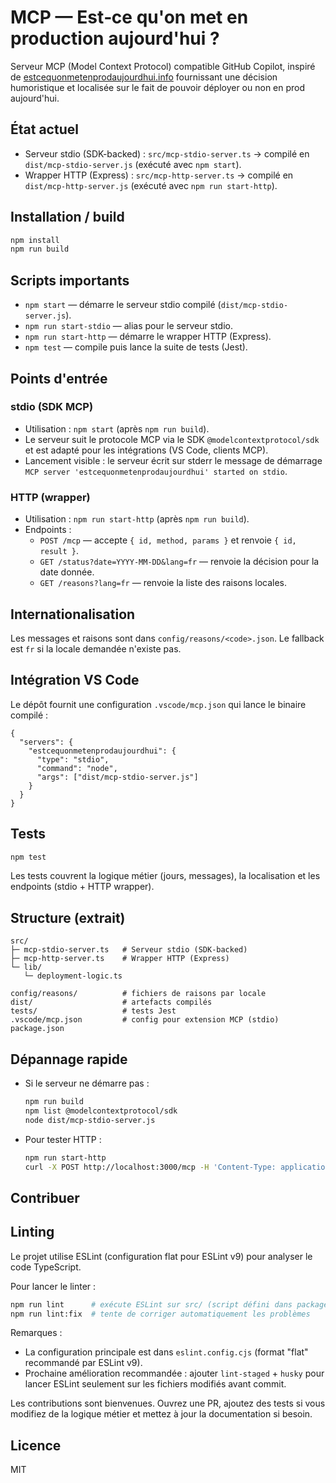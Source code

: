 # MCP — Est‑ce qu'on met en production aujourd'hui ?

Serveur MCP (Model Context Protocol) compatible GitHub Copilot, inspiré de [estcequonmetenprodaujourdhui.info](https://www.estcequonmetenprodaujourdhui.info/) fournissant une décision humoristique et localisée sur le fait de pouvoir déployer ou non en prod aujourd'hui.

## État actuel

- Serveur stdio (SDK-backed) : `src/mcp-stdio-server.ts` → compilé en `dist/mcp-stdio-server.js` (exécuté avec `npm start`).
- Wrapper HTTP (Express) : `src/mcp-http-server.ts` → compilé en `dist/mcp-http-server.js` (exécuté avec `npm run start-http`).

## Installation / build

```bash
npm install
npm run build
```

## Scripts importants

- `npm start` — démarre le serveur stdio compilé (`dist/mcp-stdio-server.js`).
- `npm run start-stdio` — alias pour le serveur stdio.
- `npm run start-http` — démarre le wrapper HTTP (Express).
- `npm test` — compile puis lance la suite de tests (Jest).

## Points d'entrée

### stdio (SDK MCP)

- Utilisation : `npm start` (après `npm run build`).
- Le serveur suit le protocole MCP via le SDK `@modelcontextprotocol/sdk` et est adapté pour les intégrations (VS Code, clients MCP).
- Lancement visible : le serveur écrit sur stderr le message de démarrage `MCP server 'estcequonmetenprodaujourdhui' started on stdio`.

### HTTP (wrapper)

- Utilisation : `npm run start-http` (après `npm run build`).
- Endpoints :
  - `POST /mcp` — accepte `{ id, method, params }` et renvoie `{ id, result }`.
  - `GET /status?date=YYYY-MM-DD&lang=fr` — renvoie la décision pour la date donnée.
  - `GET /reasons?lang=fr` — renvoie la liste des raisons locales.

## Internationalisation

Les messages et raisons sont dans `config/reasons/<code>.json`. Le fallback est `fr` si la locale demandée n'existe pas.

## Intégration VS Code

Le dépôt fournit une configuration `.vscode/mcp.json` qui lance le binaire compilé :

```jsonc
{
  "servers": {
    "estcequonmetenprodaujourdhui": {
      "type": "stdio",
      "command": "node",
      "args": ["dist/mcp-stdio-server.js"]
    }
  }
}
```

## Tests

```bash
npm test
```

Les tests couvrent la logique métier (jours, messages), la localisation et les endpoints (stdio + HTTP wrapper).

## Structure (extrait)

```
src/
├─ mcp-stdio-server.ts   # Serveur stdio (SDK-backed)
├─ mcp-http-server.ts    # Wrapper HTTP (Express)
└─ lib/
   └─ deployment-logic.ts

config/reasons/          # fichiers de raisons par locale
dist/                    # artefacts compilés
tests/                   # tests Jest
.vscode/mcp.json         # config pour extension MCP (stdio)
package.json
```

## Dépannage rapide

- Si le serveur ne démarre pas :

  ```bash
  npm run build
  npm list @modelcontextprotocol/sdk
  node dist/mcp-stdio-server.js
  ```

- Pour tester HTTP :

  ```bash
  npm run start-http
  curl -X POST http://localhost:3000/mcp -H 'Content-Type: application/json' -d '{"id":1,"method":"check_deployment_status","params":{"date":"2025-10-26","lang":"fr"}}'
  ```

## Contribuer

## Linting

Le projet utilise ESLint (configuration flat pour ESLint v9) pour analyser le code TypeScript.

Pour lancer le linter :

```bash
npm run lint      # exécute ESLint sur src/ (script défini dans package.json)
npm run lint:fix  # tente de corriger automatiquement les problèmes
```

Remarques :
- La configuration principale est dans `eslint.config.cjs` (format "flat" recommandé par ESLint v9).
- Prochaine amélioration recommandée : ajouter `lint-staged` + `husky` pour lancer ESLint seulement sur les fichiers modifiés avant commit.


Les contributions sont bienvenues. Ouvrez une PR, ajoutez des tests si vous modifiez de la logique métier et mettez à jour la documentation si besoin.

## Licence

MIT